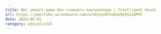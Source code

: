 ```yaml
---
title: Щит умного дома без главного контроллера | Intelligent House
url: https://peertube.wirenboard.com/w/mhXyC8PtUQ3m9p83Z1AP8f
date: 2024-06-01
category: educational
---
```

